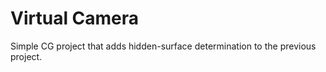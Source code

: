 # Virtual Camera

Simple CG project that adds hidden-surface determination to the previous project.
